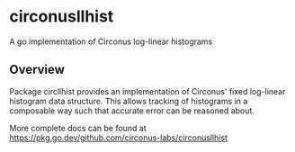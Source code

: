 # circonusllhist
A go implementation of Circonus log-linear histograms

## Overview
Package circllhist provides an implementation of Circonus' fixed log-linear histogram data structure.  This allows tracking 
of histograms in a composable way such that accurate error can be reasoned about.

More complete docs can be found at https://pkg.go.dev/github.com/circonus-labs/circonusllhist
